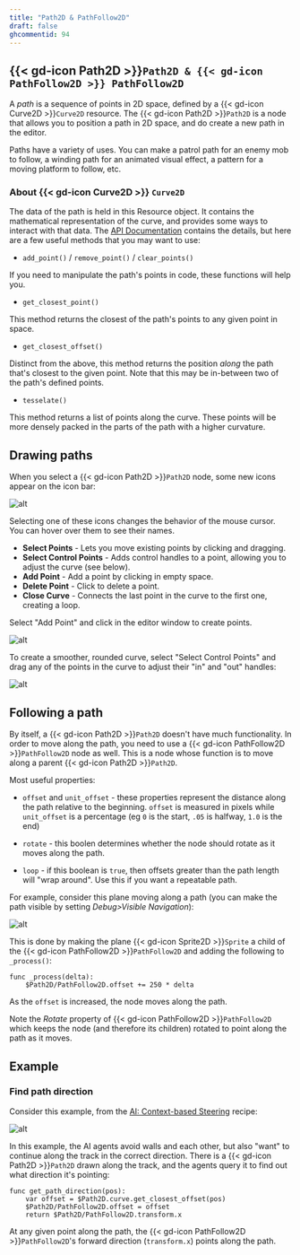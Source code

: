 ```yaml
---
title: "Path2D & PathFollow2D"
draft: false
ghcommentid: 94
---
```


## {{< gd-icon Path2D >}}`Path2D & {{< gd-icon PathFollow2D >}} PathFollow2D`

A *path* is a sequence of points in 2D space, defined by a {{< gd-icon Curve2D >}}`Curve2D` resource. The {{< gd-icon Path2D >}}`Path2D` is a node that allows you to position a path in 2D space, and do create a new path in the editor.

Paths have a variety of uses. You can make a patrol path for an enemy mob to follow, a winding path for an animated visual effect, a pattern for a moving platform to follow, etc.

### About {{< gd-icon Curve2D >}} `Curve2D`

The data of the path is held in this Resource object. It contains the mathematical representation of the curve, and provides some ways to interact with that data. The [API Documentation](https://docs.godotengine.org/en/stable/classes/class_curve2d.html) contains the details, but here are a few useful methods that you may want to use:

* `add_point()` / `remove_point()` / `clear_points()`

If you need to manipulate the path's points in code, these functions will help you.

* `get_closest_point()`

This method returns the closest of the path's points to any given point in space.

* `get_closest_offset()`

Distinct from the above, this method returns the position *along* the path that's closest to the given point. Note that this may be in-between two of the path's defined points.

* `tesselate()`

This method returns a list of points along the curve. These points will be more densely packed in the parts of the path with a higher curvature.

## Drawing paths

When you select a {{< gd-icon Path2D >}}`Path2D` node, some new icons appear on the icon bar:

![alt](/godot_recipes/img/kyn_path2d_01.png)

Selecting one of these icons changes the behavior of the mouse cursor. You can hover over them to see their names.

* **Select Points** - Lets you move existing points by clicking and dragging.
* **Select Control Points** - Adds control handles to a point, allowing you to adjust the curve (see below).
* **Add Point** - Add a point by clicking in empty space.
* **Delete Point** - Click to delete a point.
* **Close Curve** - Connects the last point in the curve to the first one, creating a loop.

Select "Add Point" and click in the editor window to create points.

![alt](/godot_recipes/img/kyn_path2d_02.png)

To create a smoother, rounded curve, select "Select Control Points" and drag any of the points in the curve to adjust their "in" and "out" handles:

![alt](/godot_recipes/img/kyn_path2d_03.png)

## Following a path

By itself, a {{< gd-icon Path2D >}}`Path2D` doesn't have much functionality. In order to move along the path, you need to use a {{< gd-icon PathFollow2D >}}`PathFollow2D` node as well. This is a node whose function is to move along a parent {{< gd-icon Path2D >}}`Path2D`.

Most useful properties:

* `offset` and `unit_offset` - these properties represent the distance along the path relative to the beginning. `offset` is measured in pixels while `unit_offset` is a percentage (eg `0` is the start, `.05` is halfway, `1.0` is the end)

* `rotate` - this boolen determines whether the node should rotate as it moves along the path.

* `loop` - if this boolean is `true`, then offsets greater than the path length will "wrap around". Use this if you want a repeatable path.

For example, consider this plane moving along a path (you can make the path visible by setting *Debug>Visible Navigation*):

![alt](/godot_recipes/img/kyn_path2d_04.gif)

This is done by making the plane {{< gd-icon Sprite2D >}}`Sprite` a child of the {{< gd-icon PathFollow2D >}}`PathFollow2D` and adding the following to `_process()`:

```gdscript
func _process(delta):
    $Path2D/PathFollow2D.offset += 250 * delta
```

As the `offset` is increased, the node moves along the path.

Note the *Rotate* property of {{< gd-icon PathFollow2D >}}`PathFollow2D` which keeps the node (and therefore its children) rotated to point along the path as it moves.

## Example

### Find path direction

Consider this example, from the [AI: Context-based Steering](/godot_recipes/ai/context_map/) recipe:

![alt](/godot_recipes/img/ai_context_10.gif)

In this example, the AI agents avoid walls and each other, but also "want" to continue along the track in the correct direction. There is a {{< gd-icon Path2D >}}`Path2D` drawn along the track, and the agents query it to find out what direction it's pointing:

```gdscript
func get_path_direction(pos):
    var offset = $Path2D.curve.get_closest_offset(pos)
    $Path2D/PathFollow2D.offset = offset
    return $Path2D/PathFollow2D.transform.x
```

At any given point along the path, the {{< gd-icon PathFollow2D >}}`PathFollow2D`'s forward direction (`transform.x`) points along the path.

<!-- ## Related recipes

- [Interpolated Camera](/godot_recipes/3d/interpolated_camera/)
- [Inputs: Introduction](/godot_recipes/input/input_intro/)
- [KinematicBody: Movement](/godot_recipes/3d/kinematic_body/) -->

<!-- #### Like video?

{{< youtube Lx2d5cgMj5U >}} -->